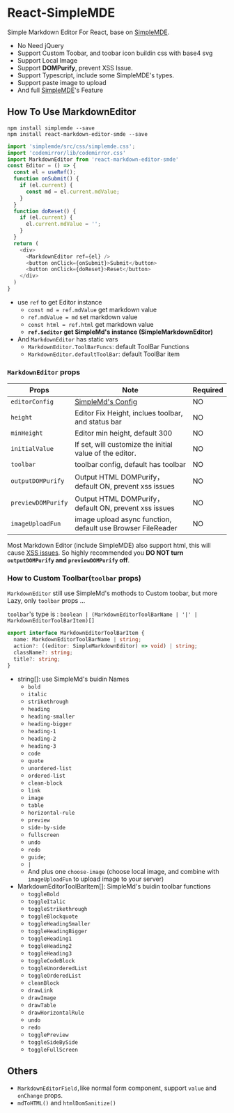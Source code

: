 # React-SimpleMDE

Simple Markdown Editor For React, base on [SimpleMDE](https://github.com/sparksuite/simplemde-markdown-editor).

- No Need jQuery
- Support Custom Toobar, and toobar icon buildin css with base4 svg
- Support Local Image
- Support **DOMPurify**, prevent XSS Issue.
- Support Typescript, include some SimpleMDE's types.
- Support paste image to upload
- And full [SimpleMDE](https://github.com/sparksuite/simplemde-markdown-editor)'s Feature

## How To Use MarkdownEditor

```
npm install simplemde --save
npm install react-markdown-editor-smde --save

```

```javascript
import 'simplemde/src/css/simplemde.css';
import 'codemirror/lib/codemirror.css'
import MarkdownEditor from 'react-markdown-editor-smde'
const Editor = () => {
  const el = useRef();
  function onSubmit() {
    if (el.current) {
      const md = el.current.mdValue;
    }
  }
  function doReset() {
    if (el.current) {
      el.current.mdValue = '';
    }
  }
  return (
    <div>
      <MarkdownEditor ref={el} />
      <button onClick={onSubmit}>Submit</button>
      <button onClick={doReset}>Reset</button>
    </div>
  )
}
```
- use `ref` to get Editor instance
    - `const md = ref.mdValue` get markdown value
    - `ref.mdValue = md` set markdown value
    - `const html = ref.html` get markdown value
    - **`ref.$editor` get SimpleMd's instance (SimpleMarkdownEditor)**
- And `MarkdownEditor` has static vars
    - `MarkdownEditor.ToolBarFuncs`: default ToolBar Functions
    - `MarkdownEditor.defaultToolBar`: default ToolBar item

### `MarkdownEditor` props

| Props | Note | Required |
| -------- | -------- | -------- |
| `editorConfig`     | [SimpleMd's Config](https://github.com/sparksuite/simplemde-markdown-editor#configuration)     |  NO    |
| `height`     | Editor Fix Height, inclues toolbar, and status bar    |  NO    |
| `minHeight`     | Editor min height, default 300   |  NO    |
| `initialValue` | If set, will customize the initial value of the editor. |  NO    |
| `toolbar` | toolbar config, default has toolbar  |  NO    |
| `outputDOMPurify` | Output HTML DOMPurify，default ON,  prevent xss issues |  NO    |
| `previewDOMPurify` | Output HTML DOMPurify，default ON,  prevent xss issues |  NO    |
| `imageUploadFun` | image upload async function, default use Browser FileReader |  NO    |


Most Markdown Editor (include SimpleMDE) also support html, this will cause [XSS issues](https://github.com/sparksuite/simplemde-markdown-editor/issues/721). So highly recommended you **DO NOT turn `outputDOMPurify` and `previewDOMPurify` off**.

### How to Custom Toolbar(`toolbar` props)

`MarkdownEditor` still use SimpleMd's mothods to Custom toobar, but more Lazy, only `toolbar` props ...

`toolbar`'s type is : `boolean | (MarkdownEditorToolBarName | '|' | MarkdownEditorToolBarItem)[]`

```typescript
export interface MarkdownEditorToolBarItem {
  name: MarkdownEditorToolBarName | string;
  action?: ((editor: SimpleMarkdownEditor) => void) | string;
  className?: string;
  title?: string;
}
```

- string[]: use SimpleMd's buidin Names
    - `bold`
    - `italic`
    - `strikethrough`
    - `heading`
    - `heading-smaller`
    - `heading-bigger`
    - `heading-1`
    - `heading-2`
    - `heading-3`
    - `code`
    - `quote`
    - `unordered-list`
    - `ordered-list`
    - `clean-block`
    - `link`
    - `image`
    - `table`
    - `horizontal-rule`
    - `preview`
    - `side-by-side`
    - `fullscreen`
    - `undo`
    - `redo`
    - `guide`;
    - `|`
    - And plus one `choose-image` (choose local image, and combine with `imageUploadFun` to upload image to your server)
- MarkdownEditorToolBarItem[]: SimpleMd's buidin toolbar functions 
    - `toggleBold`
    - `toggleItalic`
    - `toggleStrikethrough`
    - `toggleBlockquote`
    - `toggleHeadingSmaller`
    - `toggleHeadingBigger`
    - `toggleHeading1`
    - `toggleHeading2`
    - `toggleHeading3`
    - `toggleCodeBlock`
    - `toggleUnorderedList`
    - `toggleOrderedList`
    - `cleanBlock`
    - `drawLink`
    - `drawImage`
    - `drawTable`
    - `drawHorizontalRule`
    - `undo`
    - `redo`
    - `togglePreview`
    - `toggleSideBySide`
    - `toggleFullScreen`

## Others

- `MarkdownEditorField,`like normal form component, support `value` and `onChange` props. 
- `mdToHTML()` and  `htmlDomSanitize()`
